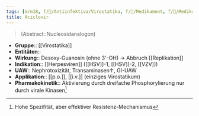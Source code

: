 ```yaml
---
tags: [m/m18, f/🦠/Antiinfektiva/Virostatika, f/💊/Medikament, f/💊/Medikament/Wirkstoff]
title: Aciclovir
---
```

> (Abstract::Nucleosidanalogon) 
- **Gruppe**:: [[Virostatika]]
- **Entitäten**:: 
- **Wirkung**:: Desoxy-Guanosin (ohne 3'-OH) → Abbruch [[Replikation]]
- **Indikation**:: [[Herpesviren]] ([[HSV]]-1, [[HSV]]-2, [[VZV]])
- **UAW**:: Nephrotoxizität, Transaminasen↑, GI-UAW
- **Applikation**:: [[p.o.]], [[i.v.]] (einziges Virostatikum)
- **Pharmakokinetik**:: Aktivierung durch dreifache Phosphorylierung nur durch virale Kinasen[^1]

[^1]: Hohe Spezifität, aber effektiver Resistenz-Mechanismus